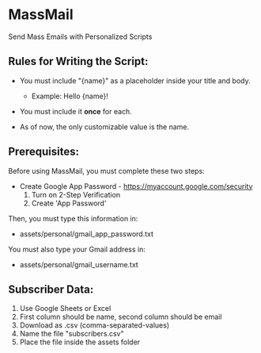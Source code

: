 # MassMail
Send Mass Emails with Personalized Scripts

## Rules for Writing the Script:

- You must include "{name}" as a placeholder inside your title and body.
  - Example: Hello {name}!

- You must include it **once** for each.

- As of now, the only customizable value is the name.

## Prerequisites:

Before using MassMail, you must complete these two steps:
- Create Google App Password - https://myaccount.google.com/security
    1. Turn on 2-Step Verification
    2. Create 'App Password'

Then, you must type this information in:
- assets/personal/gmail_app_password.txt

You must also type your Gmail address in:
- assets/personal/gmail_username.txt

## Subscriber Data:
1. Use Google Sheets or Excel
2. First column should be name, second column should be email
3. Download as .csv (comma-separated-values)
4. Name the file "subscribers.csv"
5. Place the file inside the assets folder
